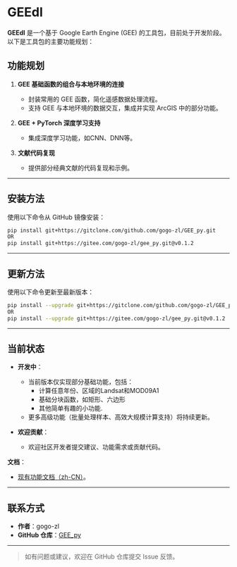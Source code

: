 # GEEdl

**GEEdl** 是一个基于 Google Earth Engine (GEE) 的工具包，目前处于开发阶段。以下是工具包的主要功能规划：

## 功能规划

1. **GEE 基础函数的组合与本地环境的连接**  
   - 封装常用的 GEE 函数，简化遥感数据处理流程。
   - 支持 GEE 与本地环境的数据交互，集成并实现 ArcGIS 中的部分功能。

2. **GEE + PyTorch 深度学习支持**  
   - 集成深度学习功能，如CNN、DNN等。

3. **文献代码复现**  
   - 提供部分经典文献的代码复现和示例。

---

## 安装方法

使用以下命令从 GitHub 镜像安装：

```bash
pip install git+https://gitclone.com/github.com/gogo-zl/GEE_py.git
OR
pip install git+https://gitee.com/gogo-zl/gee_py.git@v0.1.2
```

---

## 更新方法

使用以下命令更新至最新版本：

```bash
pip install --upgrade git+https://gitclone.com/github.com/gogo-zl/GEE_py.git
OR
pip install --upgrade git+https://gitee.com/gogo-zl/gee_py.git@v0.1.2
```

---

## 当前状态

- **开发中**：
  - 当前版本仅实现部分基础功能，包括：
    - 计算任意年份、区域的Landsat和MOD09A1
    - 基础分块函数，如矩形、六边形
    - 其他简单有趣的小功能.
  - 更多高级功能（批量处理样本、高效大规模计算支持）将持续更新。
  
- **欢迎贡献**：
  - 欢迎社区开发者提交建议、功能需求或贡献代码。

**文档**：
  - [现有功能文档（zh-CN）](https://gee-py.readthedocs.io/zh_CN/latest/)。
---

## 联系方式

- **作者**：gogo-zl  
- **GitHub 仓库**：[GEE_py](https://github.com/gogo-zl/GEE_py.git)

---

> 如有问题或建议，欢迎在 GitHub 仓库提交 Issue 反馈。